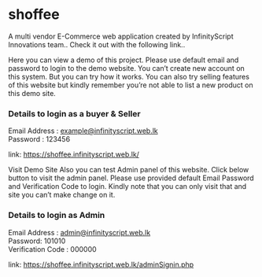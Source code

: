 # shoffee
A multi vendor E-Commerce web application created by InfinityScript Innovations team.. Check it out with the following link..

Here you can view a demo of this project. Please use default email and password to login to the demo website. You can’t create new account on this system. But you can try how it works. You can also try selling features of this website but kindly remember you’re not able to list a new product on this demo site.

<h3>Details to login as a buyer & Seller</h3>

Email Address : example@infinityscript.web.lk <br/>
Password : 123456

link: https://shoffee.infinityscript.web.lk/

Visit Demo Site
Also you can test Admin panel of this website. Click below button to visit the admin panel. Please use provided default Email Password and Verification Code to login. Kindly note that you can only visit that and site you can’t make change on it.

<h3>Details to login as Admin</h3>

Email Address : admin@infinityscript.web.lk<br/>
Password: 101010<br/>
Verification Code : 000000

link: https://shoffee.infinityscript.web.lk/adminSignin.php
